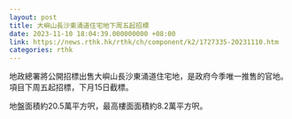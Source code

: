 ```yaml
---
layout: post
title: 大嶼山長沙東涌道住宅地下周五起招標
date: 2023-11-10 18:04:39.000000000 +08:00
link: https://news.rthk.hk/rthk/ch/component/k2/1727335-20231110.htm
categories: rthk
---
```


地政總署將公開招標出售大嶼山長沙東涌道住宅地，是政府今季唯一推售的官地。項目下周五起招標，下月15日截標。

地盤面積約20.5萬平方呎，最高樓面面積約8.2萬平方呎。
